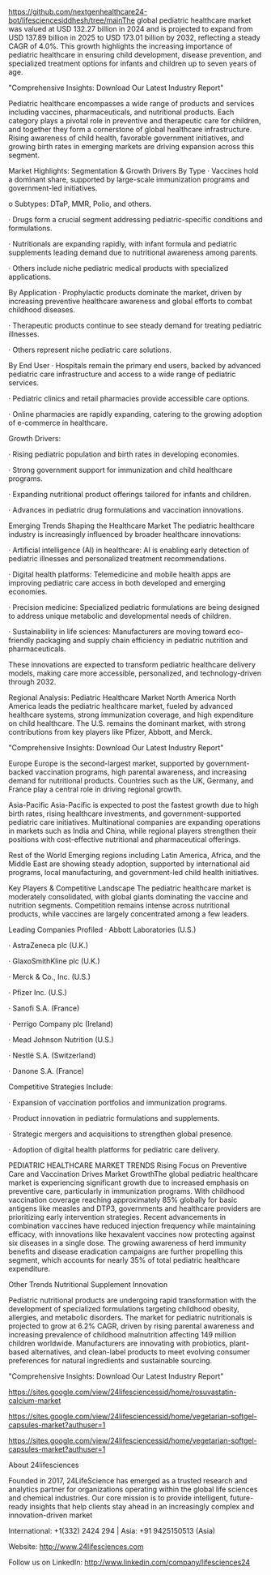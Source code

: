 https://github.com/nextgenhealthcare24-bot/lifesciencesiddhesh/tree/mainThe global pediatric healthcare market was valued at USD 132.27 billion in 2024 and is projected to expand from USD 137.89 billion in 2025 to USD 173.01 billion by 2032, reflecting a steady CAGR of 4.0%. This growth highlights the increasing importance of pediatric healthcare in ensuring child development, disease prevention, and specialized treatment options for infants and children up to seven years of age.

"Comprehensive Insights: Download Our Latest Industry Report"

Pediatric healthcare encompasses a wide range of products and services including vaccines, pharmaceuticals, and nutritional products. Each category plays a pivotal role in preventive and therapeutic care for children, and together they form a cornerstone of global healthcare infrastructure. Rising awareness of child health, favorable government initiatives, and growing birth rates in emerging markets are driving expansion across this segment.

Market Highlights: Segmentation & Growth Drivers
By Type
·        Vaccines hold a dominant share, supported by large-scale immunization programs and government-led initiatives.

o   Subtypes: DTaP, MMR, Polio, and others.

·        Drugs form a crucial segment addressing pediatric-specific conditions and formulations.

·        Nutritionals are expanding rapidly, with infant formula and pediatric supplements leading demand due to nutritional awareness among parents.

·        Others include niche pediatric medical products with specialized applications.

By Application
·        Prophylactic products dominate the market, driven by increasing preventive healthcare awareness and global efforts to combat childhood diseases.

·        Therapeutic products continue to see steady demand for treating pediatric illnesses.

·        Others represent niche pediatric care solutions.

By End User
·        Hospitals remain the primary end users, backed by advanced pediatric care infrastructure and access to a wide range of pediatric services.

·        Pediatric clinics and retail pharmacies provide accessible care options.

·        Online pharmacies are rapidly expanding, catering to the growing adoption of e-commerce in healthcare.

Growth Drivers:

·        Rising pediatric population and birth rates in developing economies.

·        Strong government support for immunization and child healthcare programs.

·        Expanding nutritional product offerings tailored for infants and children.

·        Advances in pediatric drug formulations and vaccination innovations.

Emerging Trends Shaping the Healthcare Market
The pediatric healthcare industry is increasingly influenced by broader healthcare innovations:

·        Artificial intelligence (AI) in healthcare: AI is enabling early detection of pediatric illnesses and personalized treatment recommendations.

·        Digital health platforms: Telemedicine and mobile health apps are improving pediatric care access in both developed and emerging economies.

·        Precision medicine: Specialized pediatric formulations are being designed to address unique metabolic and developmental needs of children.

·        Sustainability in life sciences: Manufacturers are moving toward eco-friendly packaging and supply chain efficiency in pediatric nutrition and pharmaceuticals.

These innovations are expected to transform pediatric healthcare delivery models, making care more accessible, personalized, and technology-driven through 2032.

Regional Analysis: Pediatric Healthcare Market
North America
North America leads the pediatric healthcare market, fueled by advanced healthcare systems, strong immunization coverage, and high expenditure on child healthcare. The U.S. remains the dominant market, with strong contributions from key players like Pfizer, Abbott, and Merck.

"Comprehensive Insights: Download Our Latest Industry Report"

Europe
Europe is the second-largest market, supported by government-backed vaccination programs, high parental awareness, and increasing demand for nutritional products. Countries such as the UK, Germany, and France play a central role in driving regional growth.

Asia-Pacific
Asia-Pacific is expected to post the fastest growth due to high birth rates, rising healthcare investments, and government-supported pediatric care initiatives. Multinational companies are expanding operations in markets such as India and China, while regional players strengthen their positions with cost-effective nutritional and pharmaceutical offerings.

Rest of the World
Emerging regions including Latin America, Africa, and the Middle East are showing steady adoption, supported by international aid programs, local manufacturing, and government-led child health initiatives.

Key Players & Competitive Landscape
The pediatric healthcare market is moderately consolidated, with global giants dominating the vaccine and nutrition segments. Competition remains intense across nutritional products, while vaccines are largely concentrated among a few leaders.

Leading Companies Profiled
·        Abbott Laboratories (U.S.)

·        AstraZeneca plc (U.K.)

·        GlaxoSmithKline plc (U.K.)

·        Merck & Co., Inc. (U.S.)

·        Pfizer Inc. (U.S.)

·        Sanofi S.A. (France)

·        Perrigo Company plc (Ireland)

·        Mead Johnson Nutrition (U.S.)

·        Nestlé S.A. (Switzerland)

·        Danone S.A. (France)

Competitive Strategies Include:

·        Expansion of vaccination portfolios and immunization programs.

·        Product innovation in pediatric formulations and supplements.

·        Strategic mergers and acquisitions to strengthen global presence.

·        Adoption of digital health platforms for pediatric care delivery.

PEDIATRIC HEALTHCARE MARKET TRENDS
Rising Focus on Preventive Care and Vaccination Drives Market GrowthThe global pediatric healthcare market is experiencing significant growth due to increased emphasis on preventive care, particularly in immunization programs. With childhood vaccination coverage reaching approximately 85% globally for basic antigens like measles and DTP3, governments and healthcare providers are prioritizing early intervention strategies. Recent advancements in combination vaccines have reduced injection frequency while maintaining efficacy, with innovations like hexavalent vaccines now protecting against six diseases in a single dose. The growing awareness of herd immunity benefits and disease eradication campaigns are further propelling this segment, which accounts for nearly 35% of total pediatric healthcare expenditure.

Other Trends
Nutritional Supplement Innovation

Pediatric nutritional products are undergoing rapid transformation with the development of specialized formulations targeting childhood obesity, allergies, and metabolic disorders. The market for pediatric nutritionals is projected to grow at 6.2% CAGR, driven by rising parental awareness and increasing prevalence of childhood malnutrition affecting 149 million children worldwide. Manufacturers are innovating with probiotics, plant-based alternatives, and clean-label products to meet evolving consumer preferences for natural ingredients and sustainable sourcing.

"Comprehensive Insights: Download Our Latest Industry Report"



 https://sites.google.com/view/24lifesciencessid/home/rosuvastatin-calcium-market

https://sites.google.com/view/24lifesciencessid/home/vegetarian-softgel-capsules-market?authuser=1

https://sites.google.com/view/24lifesciencessid/home/vegetarian-softgel-capsules-market?authuser=1

 

About 24lifesciences

 

Founded in 2017, 24LifeScience has emerged as a trusted research and analytics partner for organizations operating within the global life sciences and chemical industries. Our core mission is to provide intelligent, future-ready insights that help clients stay ahead in an increasingly complex and innovation-driven market

 

International: +1(332) 2424 294 | Asia: +91 9425150513 (Asia)

Website: http://www.24lifesciences.com

Follow us on LinkedIn: http://www.linkedin.com/company/lifesciences24

 
